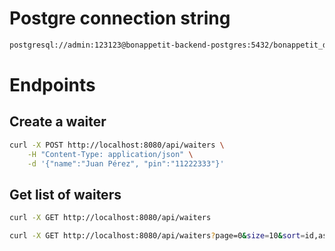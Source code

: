 # Postgre connection string
```bash
postgresql://admin:123123@bonappetit-backend-postgres:5432/bonappetit_db?options=-c%20TimeZone=America/Santiago
```

# Endpoints

## Create a waiter
```bash
curl -X POST http://localhost:8080/api/waiters \
    -H "Content-Type: application/json" \
    -d '{"name":"Juan Pérez", "pin":"11222333"}'
```

## Get list of waiters
```bash
curl -X GET http://localhost:8080/api/waiters
```

```bash
curl -X GET http://localhost:8080/api/waiters?page=0&size=10&sort=id,asc
```